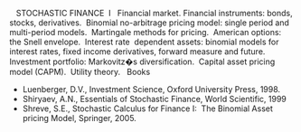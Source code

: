 ---
---


 
 STOCHASTIC FINANCE  I
 
Financial market. Financial instruments: bonds, stocks, derivatives.  Binomial
no-arbitrage pricing model: single period and multi-period models.  Martingale
methods for pricing.  American options: the Snell envelope.  Interest rate 
dependent assets: binomial models for interest rates, fixed income derivatives,
forward measure and future.  Investment portfolio: Markovitz�s
diversification.  Capital asset pricing model (CAPM).  Utility theory.
 
Books

* Luenberger, D.V., Investment Science, Oxford University Press, 1998.
* Shiryaev, A.N., Essentials of Stochastic Finance, World Scientific, 1999
* Shreve, S.E., Stochastic Calculus for Finance I:  The Binomial Asset pricing
  Model, Springer, 2005.

